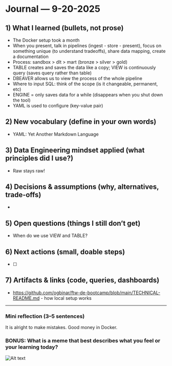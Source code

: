 # Journal — 9-20-2025

## 1) What I learned (bullets, not prose)
- The Docker setup took a month
- When you present, talk in pipelines (ingest - store - present), focus on something unique (to understand tradeoffs), share data mapping, create a documentation
- Process: sandbox > dlt > mart (bronze > silver > gold)
- TABLE creates and saves the data like a copy; VIEW is continuously query (saves query rather than table)
- DBEAVER allows us to view the process of the whole pipeline
- Where to input SQL: think of the scope (is it changeable, permanent, etc)
- ENGINE = only saves data for a while (disappears when you shut down the tool)
- YAML is used to configure (key-value pair)

## 2) New vocabulary (define in your own words)
- YAML: Yet Another Markdown Language

## 3) Data Engineering mindset applied (what principles did I use?)
- Raw stays raw!

## 4) Decisions & assumptions (why, alternatives, trade-offs)
- 

## 5) Open questions (things I still don’t get)
- When do we use VIEW and TABLE?

## 6) Next actions (small, doable steps)
- [ ] 

## 7) Artifacts & links (code, queries, dashboards)
- https://github.com/ogbinar/ftw-de-bootcamp/blob/main/TECHNICAL-README.md  - how local setup works

---

### Mini reflection (3–5 sentences)
It is alright to make mistakes. Good money in Docker.


### BONUS: What is a meme that best describes what you feel or your learning today?

![Alt text](../assets/BlogBanner9-1708194729796.png.avif)

